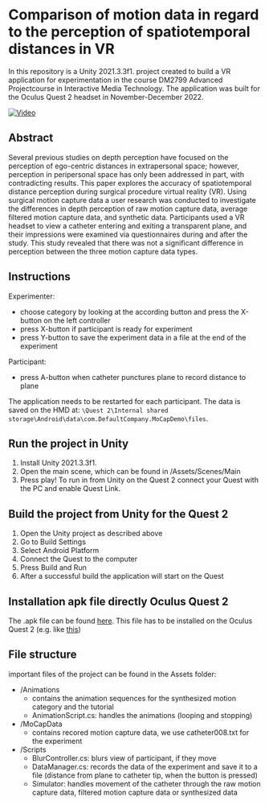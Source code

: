# Comparison of motion data in regard to the perception of spatiotemporal distances in VR
In this repository is a Unity 2021.3.3f1. project created to build a VR application for experimentation in the course DM2799 Advanced Projectcourse in Interactive Media Technology. The application was built for the Oculus Quest 2 headset in November-December 2022. 

[![Video](https://user-images.githubusercontent.com/40071882/207350809-9c5ccbda-de19-49ef-a606-82cd614f951e.png)](https://youtu.be/ix-346xUZFo
)
## Abstract
Several previous studies on depth perception have focused on the perception of ego-centric distances in extrapersonal space; however, perception in peripersonal space has only been addressed in part, with contradicting results. This paper explores the accuracy of spatiotemporal distance perception during surgical procedure virtual reality (VR). Using surgical motion capture data a user research was conducted to investigate the differences in depth perception of raw motion capture data, average filtered motion capture data, and synthetic data. Participants used a VR headset to view a catheter entering and exiting a transparent plane, and their impressions were examined via questionnaires during and after the study. This study revealed that there was not a significant difference in perception between the three motion capture data types.

## Instructions
Experimenter:
- choose category by looking at the according button and press the X-button on the left controller
- press X-button if participant is ready for experiment
- press Y-button to save the experiment data in a file at the end of the experiment

Participant:
- press A-button when catheter punctures plane to record distance to plane

The application needs to be restarted for each participant. 
The data is saved on the HMD at: `\Quest 2\Internal shared storage\Android\data\com.DefaultCompany.MoCapDemo\files`.


## Run the project in Unity
1. Install Unity 2021.3.3f1. 
2. Open the main scene, which can be found in /Assets/Scenes/Main
3. Press play!
To run in from Unity on the Quest 2 connect your Quest with the PC and enable Quest Link.

## Build the project from Unity for the Quest 2
1. Open the Unity project as described above
2. Go to Build Settings
3. Select Android Platform
4. Connect the Quest to the computer
5. Press Build and Run
6. After a successful build the application will start on the Quest

## Installation apk file directly Oculus Quest 2
The .apk file can be found [here](https://github.com/LariWa/MoCap-Visualization/releases/tag/final). This file has to be installed on the Oculus Quest 2 (e.g. like [this](https://headjack.io/knowledge-base/how-to-easily-sideload-a-vr-app-to-oculus-quest-2/))


## File structure
important files of the project can be found in the Assets folder:
- /Animations
  - contains the animation sequences for the synthesized motion category and the tutorial
  - AnimationScript.cs: handles the animations (looping and stopping)
- /MoCapData
  - contains recored motion capture data, we use catheter008.txt for the experiment
- /Scripts
  - BlurController.cs: blurs view of participant, if they move
  - DataManager.cs: records the data of the experiment and save it to a file (distance from plane to catheter tip, when the button is pressed)
  - Simulator: handles movement of the catheter through the raw motion capture data, filtered motion capture data or synthesized data
